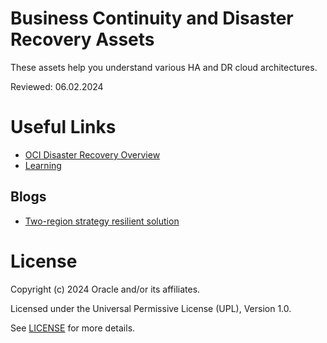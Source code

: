 # Business Continuity and Disaster Recovery Assets

These assets help you understand various HA and DR cloud architectures.

Reviewed: 06.02.2024

# Useful Links

- [OCI Disaster Recovery Overview](https://docs.oracle.com/en-us/iaas/Content/cloud-adoption-framework/disaster-recovery.htm)
- [Learning](https://learn.oracle.com/ols/event/business-continuity-disaster-recovery-on-the-cloud/89350/116373/181290)

## Blogs
 
- [Two-region strategy resilient solution](https://blogs.oracle.com/cloud-infrastructure/post/ocis-tworegion-strategy-resilient-solution)

# License

Copyright (c) 2024 Oracle and/or its affiliates.

Licensed under the Universal Permissive License (UPL), Version 1.0.

See [LICENSE](https://github.com/oracle-devrel/technology-engineering/blob/main/LICENSE) for more details.
